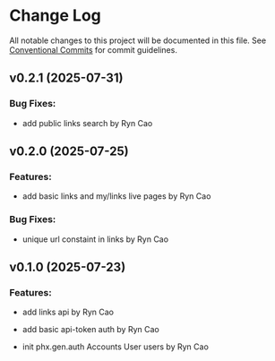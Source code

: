 # Change Log

All notable changes to this project will be documented in this file.
See [Conventional Commits](Https://conventionalcommits.org) for commit guidelines.

<!-- changelog -->

## v0.2.1 (2025-07-31)




### Bug Fixes:

* add public links search by Ryn Cao

## v0.2.0 (2025-07-25)




### Features:

* add basic links and my/links live pages by Ryn Cao

### Bug Fixes:

* unique url constaint in links by Ryn Cao

## v0.1.0 (2025-07-23)




### Features:

* add links api by Ryn Cao

* add basic api-token auth by Ryn Cao

* init phx.gen.auth Accounts User users by Ryn Cao
